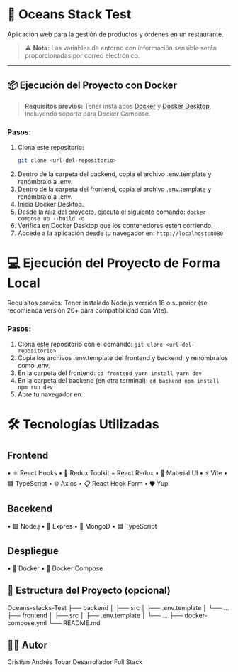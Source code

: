 # 🌊 Oceans Stack Test

Aplicación web para la gestión de productos y órdenes en un restaurante.

> ⚠️ **Nota:** Las variables de entorno con información sensible serán proporcionadas por correo electrónico.

---

## 📦 Ejecución del Proyecto con Docker

> **Requisitos previos:** Tener instalados [Docker](https://www.docker.com/) y [Docker Desktop](https://www.docker.com/products/docker-desktop/), incluyendo soporte para Docker Compose.

### Pasos:

1. Clona este repositorio:
   ```bash
   git clone <url-del-repositorio>
2. Dentro de la carpeta del backend, copia el archivo .env.template y renómbralo a .env.
3. Dentro de la carpeta del frontend, copia el archivo .env.template y renómbralo a .env.
4. Inicia Docker Desktop.
5. Desde la raíz del proyecto, ejecuta el siguiente comando: `docker compose up --build -d`
6. Verifica en Docker Desktop que los contenedores estén corriendo.
7. Accede a la aplicación desde tu navegador en: `http://localhost:8080`

# 💻 Ejecución del Proyecto de Forma Local

Requisitos previos: Tener instalado Node.js versión 18 o superior (se recomienda versión 20+ para compatibilidad con Vite).

### Pasos:

1. Clona este repositorio con el comando: `git clone <url-del-repositorio>`
2. Copia los archivos .env.template del frontend y backend, y renómbralos como .env.
3. En la carpeta del frontend:
        `cd frontend
        yarn install
        yarn dev`
4. En la carpeta del backend (en otra terminal):
        `cd backend
        npm install
        npm run dev`
5. Abre tu navegador en:

# 🛠 Tecnologías Utilizadas

## Frontend

• ⚛️ React Hooks
• 🧰 Redux Toolkit + React Redux
• 🎨 Material UI
• ⚡ Vite
• 🟦 TypeScript
• 🌐 Axios
• 📋 React Hook Form
• 🛡️ Yup

## Bacekend

• 🟩 Node.j
• 🚂 Expres
• 🍃 MongoD
• 🟦 TypeScript

## Despliegue

• 🐳 Docker
• 🧩 Docker Compose

## 📁 Estructura del Proyecto (opcional)

Oceans-stacks-Test
├── backend
│   ├── src
│   ├── .env.template
│   └── ...
├── frontend
│   ├── src
│   ├── .env.template
│   └── ...
├── docker-compose.yml
└── README.md

## 👨‍💻 Autor
Cristian Andrés Tobar
Desarrollador Full Stack



